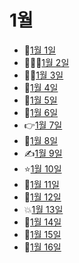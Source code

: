 # 1월

- 💪[1월 1일](1.1.md)
- 🧑‍🤝‍🧑[1월 2일](1.2.md)
- 👨‍💻[1월 3일](1.3.md)
- 👼[1월 4일](1.4.md)
- 🥺[1월 5일](1.5.md)
- 🤴[1월 6일](1.6.md)
- 👉[1월 7일](1.7.md)
- 🍒[1월 8일](1.8.md)
- ✍️[1월 9일](1.9.md)
- ⭐[1월 10일](1.10.md)
- 🐷[1월 11일](1.11.md)
- 🎒[1월 12일](1.12.md)
- 💥[1월 13일](1.13.md)
- 🧵[1월 14일](1.14.md)
- 🥿[1월 15일](1.15.md)
- 🥐[1월 16일](1.16.md)
